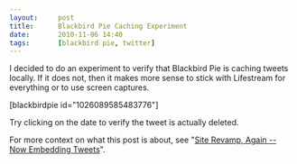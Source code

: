 ```yaml
---
layout:     post
title:      Blackbird Pie Caching Experiment
date:       2010-11-06 14:40
tags:       [blackbird pie, twitter]
---
```


I decided to do an experiment to verify that Blackbird Pie is caching
tweets locally. If it does not, then it makes more sense to stick with
Lifestream for everything or to use screen captures.

[blackbirdpie id="1026089585483776"]

Try clicking on the date to verify the tweet is actually deleted.

For more context on what this post is about, see "[Site Revamp, Again
-- Now Embedding
Tweets](/2010/11/site-revamp-again-now-embedding-tweets/)".
